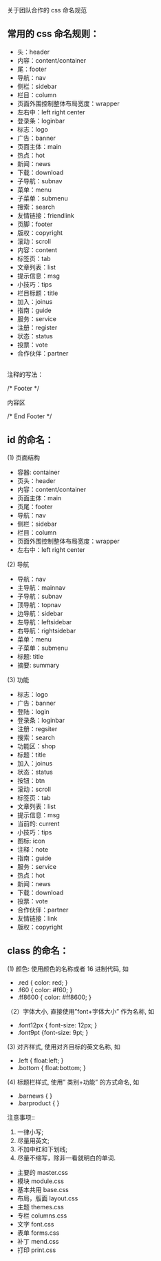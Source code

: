 关于团队合作的 css 命名规范

## 常用的 css 命名规则： 

- 头：header
- 内容：content/container
- 尾：footer
- 导航：nav
- 侧栏：sidebar
- 栏目：column
- 页面外围控制整体布局宽度：wrapper
- 左右中：left right center
- 登录条：loginbar
- 标志：logo
- 广告：banner
- 页面主体：main
- 热点：hot
- 新闻：news
- 下载：download
- 子导航：subnav
- 菜单：menu
- 子菜单：submenu
- 搜索：search
- 友情链接：friendlink
- 页脚：footer
- 版权：copyright
- 滚动：scroll
- 内容：content
- 标签页：tab
- 文章列表：list
- 提示信息：msg
- 小技巧：tips
- 栏目标题：title
- 加入：joinus
- 指南：guide
- 服务：service
- 注册：register
- 状态：status
- 投票：vote
- 合作伙伴：partner

##   

注释的写法：

/* Footer */

内容区

/* End Footer */

## id 的命名： 

(1) 页面结构

- 容器: container
- 页头：header
- 内容：content/container
- 页面主体：main
- 页尾：footer
- 导航：nav
- 侧栏：sidebar
- 栏目：column
- 页面外围控制整体布局宽度：wrapper
- 左右中：left right center

(2) 导航

- 导航：nav
- 主导航：mainnav
- 子导航：subnav
- 顶导航：topnav
- 边导航：sidebar
- 左导航：leftsidebar
- 右导航：rightsidebar
- 菜单：menu
- 子菜单：submenu
- 标题: title
- 摘要: summary

(3) 功能

- 标志：logo
- 广告：banner
- 登陆：login
- 登录条：loginbar
- 注册：regsiter
- 搜索：search
- 功能区：shop
- 标题：title
- 加入：joinus
- 状态：status
- 按钮：btn
- 滚动：scroll
- 标签页：tab
- 文章列表：list
- 提示信息：msg
- 当前的: current
- 小技巧：tips
- 图标: icon
- 注释：note
- 指南：guide
- 服务：service
- 热点：hot
- 新闻：news
- 下载：download
- 投票：vote
- 合作伙伴：partner
- 友情链接：link
- 版权：copyright

## class 的命名： 

(1) 颜色: 使用颜色的名称或者 16 进制代码, 如

- .red { color: red; }
- .f60 { color: #f60; }
- .ff8600 { color: #ff8600; }

（2）字体大小, 直接使用”font+字体大小” 作为名称, 如

- .font12px { font-size: 12px; }
- .font9pt {font-size: 9pt; }

(3) 对齐样式, 使用对齐目标的英文名称, 如

- .left { float:left; }
- .bottom { float:bottom; }

(4) 标题栏样式, 使用” 类别+功能” 的方式命名, 如

- .barnews { }
- .barproduct { }

注意事项::

1. 一律小写;
2. 尽量用英文;
3. 不加中杠和下划线;
4. 尽量不缩写，除非一看就明白的单词.

- 主要的 master.css
- 模块 module.css
- 基本共用 base.css
- 布局，版面 layout.css
- 主题 themes.css
- 专栏 columns.css
- 文字 font.css
- 表单 forms.css
- 补丁 mend.css
- 打印 print.css